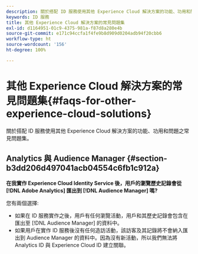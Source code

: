 ```yaml
---
description: 關於搭配 ID 服務使用其他 Experience Cloud 解決方案的功能、功用和問題之常見問題集。
keywords: ID 服務
title: 其他 Experience Cloud 解決方案的常見問題集
exl-id: d1164951-01c9-4375-981a-f87d8a280e4b
source-git-commit: e171c94ccfa1f4fe9b8d909d0204adb94f20cbb6
workflow-type: ht
source-wordcount: '156'
ht-degree: 100%

---
```


# 其他 Experience Cloud 解決方案的常見問題集{#faqs-for-other-experience-cloud-solutions}

關於搭配 ID 服務使用其他 Experience Cloud 解決方案的功能、功用和問題之常見問題集。

## Analytics 與 Audience Manager {#section-b3dd206d497041acb04554c6fb1c912a}

**在我實作 Experience Cloud Identity Service 後，用戶的瀏覽歷史記錄會從 [!DNL Adobe Analytics] 匯出到 [!DNL Audience Manager] 嗎?**

您有兩個選擇:

* 如果在 ID 服務實作之後，用戶有任何瀏覽活動，用戶和其歷史記錄會包含在匯出至 [!DNL Audience Manager] 的資料中。
* 如果用戶在實作 ID 服務後沒有任何造訪活動，該訪客及其記錄將不會納入匯出到 Audience Manager 的資料中。因為沒有新活動，所以我們無法將 Analytics ID 與 Experience Cloud ID 建立關聯。
